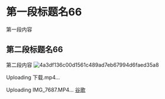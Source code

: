 # 第一段标题名66
第一段内容
## 第二段标题名66
第二段内容
![4a3df136c00d1561c489ad7eb67994d6faed35a8](https://github.com/lc12031203/cai/assets/166578409/71c9af39-3879-4627-8307-e3f75e7f4b22)

Uploading 下载.mp4…


Uploading IMG_7687.MP4…
[谷歌](https://www.google.co.th/)

